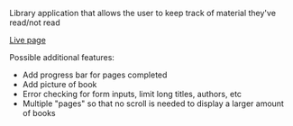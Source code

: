 Library application that allows the user to keep track of material they've read/not read

[Live page](https://vqnguyen94.github.io/library-app/)

Possible additional features:

* Add progress bar for pages completed
* Add picture of book
* Error checking for form inputs, limit long titles, authors, etc 
* Multiple "pages" so that no scroll is needed to display a larger amount of books